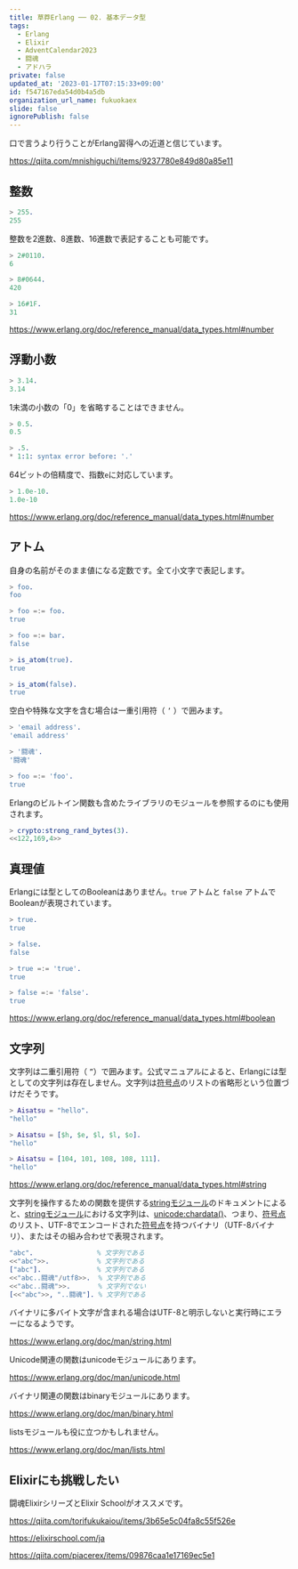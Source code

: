 ```yaml
---
title: 草莽Erlang ── 02. 基本データ型
tags:
  - Erlang
  - Elixir
  - AdventCalendar2023
  - 闘魂
  - アドハラ
private: false
updated_at: '2023-01-17T07:15:33+09:00'
id: f547167eda54d0b4a5db
organization_url_name: fukuokaex
slide: false
ignorePublish: false
---
```

口で言うより行うことがErlang習得への近道と信じています。

https://qiita.com/mnishiguchi/items/9237780e849d80a85e11

## 整数

```erlang
> 255.
255
```

整数を2進数、8進数、16進数で表記することも可能です。

```erlang
> 2#0110.
6

> 8#0644.
420

> 16#1F.
31
```

https://www.erlang.org/doc/reference_manual/data_types.html#number

## **浮動小数**

```erlang
> 3.14.
3.14
```

1未満の小数の「0」を省略することはできません。

```erlang
> 0.5.
0.5

> .5.
* 1:1: syntax error before: '.'
```

64ビットの倍精度で、指数`e`に対応しています。

```erlang
> 1.0e-10.
1.0e-10
```

https://www.erlang.org/doc/reference_manual/data_types.html#number

## アトム

自身の名前がそのまま値になる定数です。全て小文字で表記します。

```erlang
> foo.
foo

> foo =:= foo.
true

> foo =:= bar.
false

> is_atom(true).
true

> is_atom(false).
true
```

空白や特殊な文字を含む場合は一重引用符（ `’` ）で囲みます。

```erlang
> 'email address'.
'email address'

> '闘魂'.
'闘魂'

> foo =:= 'foo'.
true
```

Erlangのビルトイン関数も含めたライブラリのモジュールを参照するのにも使用されます。

```erlang
> crypto:strong_rand_bytes(3).
<<122,169,4>>
```

## **真理値**

Erlangには型としてのBooleanはありません。`true` アトムと `false` アトムでBooleanが表現されています。

```erlang
> true.
true

> false.
false

> true =:= 'true'.
true

> false =:= 'false'.
true
```

https://www.erlang.org/doc/reference_manual/data_types.html#boolean

## **文字列**

文字列は二重引用符（ `”`）で囲みます。公式マニュアルによると、Erlangには型としての文字列は存在しません。文字列は[符号点](https://ja.wikipedia.org/wiki/%E7%AC%A6%E5%8F%B7%E7%82%B9)のリストの省略形という位置づけだそうです。

```erlang
> Aisatsu = "hello".
"hello"

> Aisatsu = [$h, $e, $l, $l, $o].
"hello"

> Aisatsu = [104, 101, 108, 108, 111].
"hello"
```

https://www.erlang.org/doc/reference_manual/data_types.html#string

文字列を操作するための関数を提供する[stringモジュール]のドキュメントによると、[stringモジュール]における文字列は、[unicode:chardata()](https://www.erlang.org/doc/man/unicode.html#type-chardata)、つまり、[符号点](https://ja.wikipedia.org/wiki/%E7%AC%A6%E5%8F%B7%E7%82%B9)のリスト、UTF-8でエンコードされた[符号点](https://ja.wikipedia.org/wiki/%E7%AC%A6%E5%8F%B7%E7%82%B9)を持つバイナリ（UTF-8バイナリ）、またはその組み合わせで表現されます。

[stringモジュール]: https://www.erlang.org/doc/man/string.html

```erlang
"abc".                % 文字列である
<<"abc">>.            % 文字列である
["abc"].              % 文字列である
<<"abc..闘魂"/utf8>>.  % 文字列である
<<"abc..闘魂">>.       % 文字列でない
[<<"abc">>, "..闘魂"]. % 文字列である
```

バイナリに多バイト文字が含まれる場合はUTF-8と明示しないと実行時にエラーになるようです。

https://www.erlang.org/doc/man/string.html

Unicode関連の関数はunicodeモジュールにあります。

https://www.erlang.org/doc/man/unicode.html

バイナリ関連の関数はbinaryモジュールにあります。

https://www.erlang.org/doc/man/binary.html

listsモジュールも役に立つかもしれません。

https://www.erlang.org/doc/man/lists.html

## Elixirにも挑戦したい

闘魂ElixirシリーズとElixir Schoolがオススメです。

https://qiita.com/torifukukaiou/items/3b65e5c04fa8c55f526e

https://elixirschool.com/ja

https://qiita.com/piacerex/items/09876caa1e17169ec5e1
